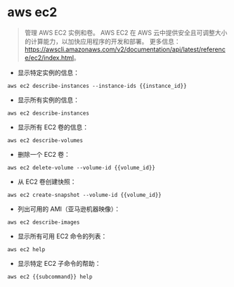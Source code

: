 # aws ec2

> 管理 AWS EC2 实例和卷。
> AWS EC2 在 AWS 云中提供安全且可调整大小的计算能力，以加快应用程序的开发和部署。
> 更多信息：<https://awscli.amazonaws.com/v2/documentation/api/latest/reference/ec2/index.html>。

- 显示特定实例的信息：

`aws ec2 describe-instances --instance-ids {{instance_id}}`

- 显示所有实例的信息：

`aws ec2 describe-instances`

- 显示所有 EC2 卷的信息：

`aws ec2 describe-volumes`

- 删除一个 EC2 卷：

`aws ec2 delete-volume --volume-id {{volume_id}}`

- 从 EC2 卷创建快照：

`aws ec2 create-snapshot --volume-id {{volume_id}}`

- 列出可用的 AMI（亚马逊机器映像）：

`aws ec2 describe-images`

- 显示所有可用 EC2 命令的列表：

`aws ec2 help`

- 显示特定 EC2 子命令的帮助：

`aws ec2 {{subcommand}} help`